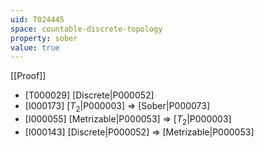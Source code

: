 ```yaml
---
uid: T024445
space: countable-discrete-topology
property: sober
value: true
---
```

[[Proof]]

* [T000029] [Discrete|P000052]
* [I000173] [$T_2$|P000003] => [Sober|P000073]
* [I000055] [Metrizable|P000053] => [$T_2$|P000003]
* [I000143] [Discrete|P000052] => [Metrizable|P000053]

